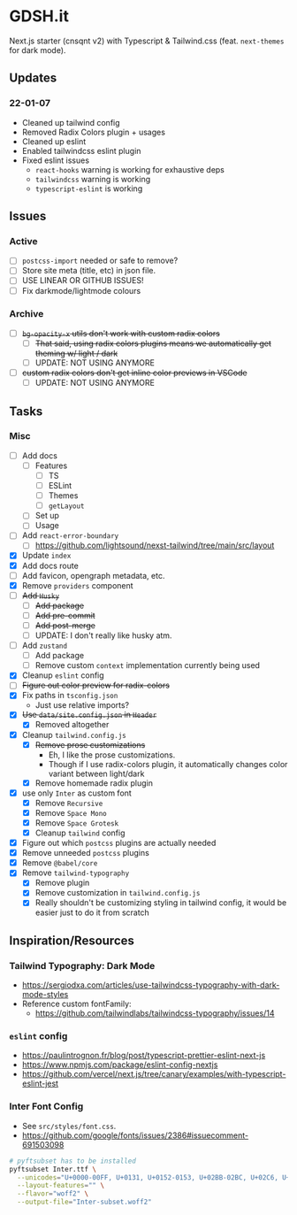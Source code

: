 # GDSH.it

Next.js starter (cnsqnt v2) with Typescript & Tailwind.css (feat. `next-themes` for dark mode).

## Updates

### 22-01-07

- Cleaned up tailwind config
- Removed Radix Colors plugin + usages
- Cleaned up eslint
- Enabled tailwindcss eslint plugin
- Fixed eslint issues
  - `react-hooks` warning is working for exhaustive deps
  - `tailwindcss` warning is working
  - `typescript-eslint` is working

## Issues

### Active

- [ ] `postcss-import` needed or safe to remove?
- [ ] Store site meta (title, etc) in json file.
- [ ] USE LINEAR OR GITHUB ISSUES!
- [ ] Fix darkmode/lightmode colours

### Archive

- [ ] ~~`bg-opacity-x` utils don't work with custom radix colors~~
  - [ ] ~~That said, using radix colors plugins means we automatically get theming w/ light / dark~~
  - [ ] UPDATE: NOT USING ANYMORE
- [ ] ~~custom radix colors don't get inline color previews in VSCode~~
  - [ ] UPDATE: NOT USING ANYMORE

## Tasks

### Misc

- [ ] Add docs
  - [ ] Features
    - [ ] TS
    - [ ] ESLint
    - [ ] Themes
    - [ ] `getLayout`
  - [ ] Set up
  - [ ] Usage
- [ ] Add `react-error-boundary`
  - [ ] https://github.com/lightsound/nexst-tailwind/tree/main/src/layout
- [x] Update `index`
- [x] Add docs route
- [ ] Add favicon, opengraph metadata, etc.
- [x] Remove `providers` component
- [ ] ~~Add `Husky`~~
  - [ ] ~~Add package~~
  - [ ] ~~Add pre-commit~~
  - [ ] ~~Add post-merge~~
  - [ ] UPDATE: I don't really like husky atm.
- [ ] Add `zustand`
  - [ ] Add package
  - [ ] Remove custom `context` implementation currently being used
- [x] Cleanup `eslint` config
- [ ] ~~Figure out color preview for radix-colors~~
- [x] Fix paths in `tsconfig.json`
  - Just use relative imports?
- [x] ~~Use `data/site.config.json` in `Header`~~
  - [x] Removed altogether
- [x] Cleanup `tailwind.config.js`
  - [x] ~~Remove prose customizations~~
    - Eh, I like the prose customizations.
    - Though if I use radix-colors plugin, it automatically changes color variant between light/dark
  - [x] Remove homemade radix plugin
- [x] use only `Inter` as custom font
  - [x] Remove `Recursive`
  - [x] Remove `Space Mono`
  - [x] Remove `Space Grotesk`
  - [x] Cleanup `tailwind` config
- [x] Figure out which `postcss` plugins are actually needed
- [x] Remove unneeded `postcss` plugins
- [x] Remove `@babel/core`
- [x] Remove `tailwind-typography`
  - [x] Remove plugin
  - [x] Remove customization in `tailwind.config.js`
  - [x] Really shouldn't be customizing styling in tailwind config, it would be easier just to do it from scratch

## Inspiration/Resources

### Tailwind Typography: Dark Mode

- https://sergiodxa.com/articles/use-tailwindcss-typography-with-dark-mode-styles
- Reference custom fontFamily:
  - https://github.com/tailwindlabs/tailwindcss-typography/issues/14

### `eslint` config

- https://paulintrognon.fr/blog/post/typescript-prettier-eslint-next-js
- https://www.npmjs.com/package/eslint-config-nextjs
- https://github.com/vercel/next.js/tree/canary/examples/with-typescript-eslint-jest

### Inter Font Config

- See `src/styles/font.css`.
- https://github.com/google/fonts/issues/2386#issuecomment-691503098

```bash
# pyftsubset has to be installed
pyftsubset Inter.ttf \
  --unicodes="U+0000-00FF, U+0131, U+0152-0153, U+02BB-02BC, U+02C6, U+02DA, U+02DC, U+2000-206F, U+2074, U+20AC, U+2122, U+2191, U+2193, U+2212, U+2215, U+FEFF, U+FFFD" \
  --layout-features="" \
  --flavor="woff2" \
  --output-file="Inter-subset.woff2"
```
